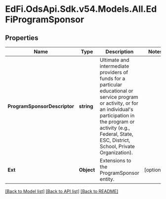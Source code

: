 # EdFi.OdsApi.Sdk.v54.Models.All.EdFiProgramSponsor

## Properties

Name | Type | Description | Notes
------------ | ------------- | ------------- | -------------
**ProgramSponsorDescriptor** | **string** | Ultimate and intermediate providers of funds for a particular educational or service program or activity, or for an individual&#39;s participation in the program or activity (e.g., Federal, State, ESC, District, School, Private Organization). | 
**Ext** | **Object** | Extensions to the ProgramSponsor entity. | [optional] 

[[Back to Model list]](../README.md#documentation-for-models) [[Back to API list]](../README.md#documentation-for-api-endpoints) [[Back to README]](../README.md)


